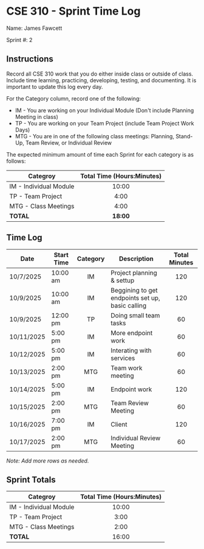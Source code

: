# CSE 310 - Sprint Time Log

Name: James Fawcett

Sprint #: 2

## Instructions

Record all CSE 310 work that you do either inside class or outside of class.  Include time learning, practicing, developing, testing, and documenting.  It is important to update this log every day.

For the Category column, record one of the following:
* IM - You are working on your Individual Module (Don't include Planning Meeting in class)
* TP - You are working on your Team Project (include Team Project Work Days)
* MTG - You are in one of the following class meetings: Planning, Stand-Up, Team Review, or Individual Review

The expected minimum amount of time each Sprint for each category is as follows:

|Categroy                       |Total Time (Hours:Minutes)|
|-------------------------------|:------------------------:|
|IM - Individual Module         |          10:00           |
|TP - Team Project              |           4:00           |
|MTG - Class Meetings           |           4:00           |
|**TOTAL**                      |        **18:00**         |

## Time Log

|Date      |Start Time|Category|Description                                 |Total Minutes|
|----------|----------|:------:|--------------------------------------------|:-----------:|
|10/7/2025 |10:00 am  |IM      |Project planning & settup                   |120          |
|10/9/2025 |10:00 am  |IM      |Beggining to get endpoints set up, basic calling|120      |
|10/9/2025 |12:00 pm  |TP      |Doing small team tasks                      |60           |
|10/11/2025|5:00 pm   |IM      |More endpoint work                          |60           |
|10/12/2025|5:00 pm   |IM      |Interating with services                    |60           |
|10/13/2025|2:00 pm   |MTG     |Team work meeting                           |60           |
|10/14/2025|5:00 pm   |IM      |Endpoint work                               |120          |
|10/15/2025|2:00 pm   |MTG     |Team Review Meeting                         |60           |
|10/16/2025|7:00 pm   |IM      |Client                                      |120          |
|10/17/2025|2:00 pm   |MTG     |Individual Review Meeting                   |60           |

_Note: Add more rows as needed._

## Sprint Totals

|Categroy                       |Total Time (Hours:Minutes)|
|-------------------------------|:------------------------:|
|IM - Individual Module         |10:00                     |
|TP - Team Project              |3:00                      |
|MTG - Class Meetings           |2:00                      |
|**TOTAL**                      |16:00                     |
